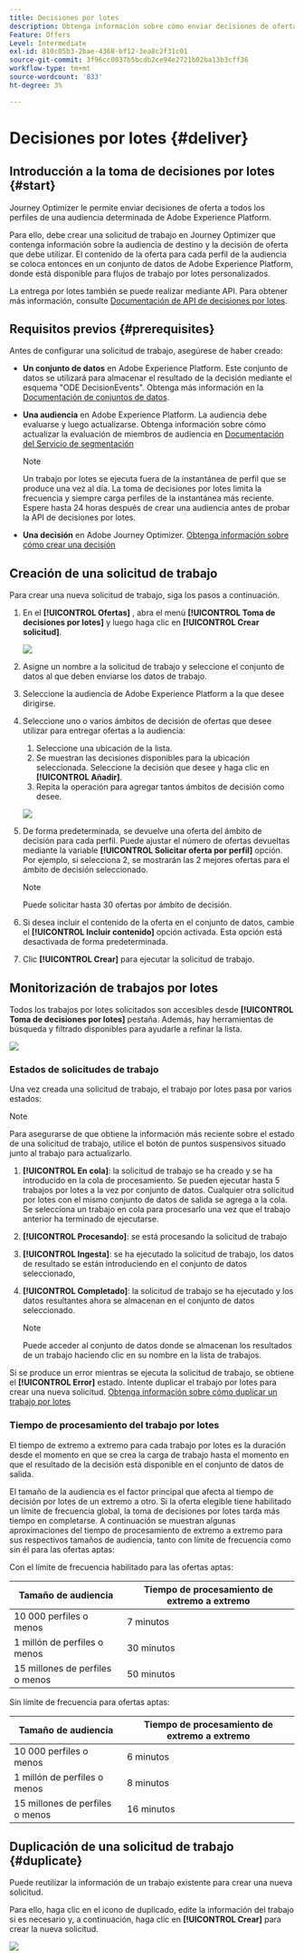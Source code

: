```yaml
---
title: Decisiones por lotes
description: Obtenga información sobre cómo enviar decisiones de oferta a todos los perfiles de una audiencia de Adobe Experience Platform determinada.
Feature: Offers
Level: Intermediate
exl-id: 810c05b3-2bae-4368-bf12-3ea8c2f31c01
source-git-commit: 3f96cc0037b5bcdb2ce94e2721b02ba13b3cff36
workflow-type: tm+mt
source-wordcount: '833'
ht-degree: 3%

---
```


# Decisiones por lotes {#deliver}

## Introducción a la toma de decisiones por lotes {#start}

Journey Optimizer le permite enviar decisiones de oferta a todos los perfiles de una audiencia determinada de Adobe Experience Platform.

Para ello, debe crear una solicitud de trabajo en Journey Optimizer que contenga información sobre la audiencia de destino y la decisión de oferta que debe utilizar. El contenido de la oferta para cada perfil de la audiencia se coloca entonces en un conjunto de datos de Adobe Experience Platform, donde está disponible para flujos de trabajo por lotes personalizados.

La entrega por lotes también se puede realizar mediante API. Para obtener más información, consulte [Documentación de API de decisiones por lotes](api-reference/offer-delivery-api/batch-decisioning-api.md).

## Requisitos previos {#prerequisites}

Antes de configurar una solicitud de trabajo, asegúrese de haber creado:

* **Un conjunto de datos** en Adobe Experience Platform. Este conjunto de datos se utilizará para almacenar el resultado de la decisión mediante el esquema &quot;ODE DecisionEvents&quot;. Obtenga más información en la [Documentación de conjuntos de datos](https://experienceleague.adobe.com/docs/experience-platform/catalog/datasets/overview.html?lang=es).

* **Una audiencia** en Adobe Experience Platform. La audiencia debe evaluarse y luego actualizarse. Obtenga información sobre cómo actualizar la evaluación de miembros de audiencia en [Documentación del Servicio de segmentación](http://www.adobe.com/go/segmentation-overview-en)

  >[!NOTE]
  >
  >Un trabajo por lotes se ejecuta fuera de la instantánea de perfil que se produce una vez al día. La toma de decisiones por lotes limita la frecuencia y siempre carga perfiles de la instantánea más reciente. Espere hasta 24 horas después de crear una audiencia antes de probar la API de decisiones por lotes.

* **Una decisión** en Adobe Journey Optimizer. [Obtenga información sobre cómo crear una decisión](offer-activities/create-offer-activities.md)

<!-- in API doc, remove these info and add ref here-->

## Creación de una solicitud de trabajo

Para crear una nueva solicitud de trabajo, siga los pasos a continuación.

1. En el **[!UICONTROL Ofertas]** , abra el menú **[!UICONTROL Toma de decisiones por lotes]** y luego haga clic en **[!UICONTROL Crear solicitud]**.

   ![](assets/batch-create.png)

1. Asigne un nombre a la solicitud de trabajo y seleccione el conjunto de datos al que deben enviarse los datos de trabajo.

1. Seleccione la audiencia de Adobe Experience Platform a la que desee dirigirse.

1. Seleccione uno o varios ámbitos de decisión de ofertas que desee utilizar para entregar ofertas a la audiencia:
   1. Seleccione una ubicación de la lista.
   1. Se muestran las decisiones disponibles para la ubicación seleccionada. Seleccione la decisión que desee y haga clic en **[!UICONTROL Añadir]**.
   1. Repita la operación para agregar tantos ámbitos de decisión como desee.

   ![](assets/batch-decision.png)

1. De forma predeterminada, se devuelve una oferta del ámbito de decisión para cada perfil. Puede ajustar el número de ofertas devueltas mediante la variable **[!UICONTROL Solicitar oferta por perfil]** opción. Por ejemplo, si selecciona 2, se mostrarán las 2 mejores ofertas para el ámbito de decisión seleccionado.

   >[!NOTE]
   >
   >Puede solicitar hasta 30 ofertas por ámbito de decisión.

1. Si desea incluir el contenido de la oferta en el conjunto de datos, cambie el **[!UICONTROL Incluir contenido]** opción activada. Esta opción está desactivada de forma predeterminada.

1. Clic **[!UICONTROL Crear]** para ejecutar la solicitud de trabajo.

## Monitorización de trabajos por lotes

Todos los trabajos por lotes solicitados son accesibles desde **[!UICONTROL Toma de decisiones por lotes]** pestaña. Además, hay herramientas de búsqueda y filtrado disponibles para ayudarle a refinar la lista.

![](assets/batch-list.png)

### Estados de solicitudes de trabajo

Una vez creada una solicitud de trabajo, el trabajo por lotes pasa por varios estados:

>[!NOTE]
>
>Para asegurarse de que obtiene la información más reciente sobre el estado de una solicitud de trabajo, utilice el botón de puntos suspensivos situado junto al trabajo para actualizarlo.

1. **[!UICONTROL En cola]**: la solicitud de trabajo se ha creado y se ha introducido en la cola de procesamiento. Se pueden ejecutar hasta 5 trabajos por lotes a la vez por conjunto de datos. Cualquier otra solicitud por lotes con el mismo conjunto de datos de salida se agrega a la cola. Se selecciona un trabajo en cola para procesarlo una vez que el trabajo anterior ha terminado de ejecutarse.
1. **[!UICONTROL Procesando]**: se está procesando la solicitud de trabajo
1. **[!UICONTROL Ingesta]**: se ha ejecutado la solicitud de trabajo, los datos de resultado se están introduciendo en el conjunto de datos seleccionado,
1. **[!UICONTROL Completado]**: la solicitud de trabajo se ha ejecutado y los datos resultantes ahora se almacenan en el conjunto de datos seleccionado.

   >[!NOTE]
   >
   >Puede acceder al conjunto de datos donde se almacenan los resultados de un trabajo haciendo clic en su nombre en la lista de trabajos.

Si se produce un error mientras se ejecuta la solicitud de trabajo, se obtiene el **[!UICONTROL Error]** estado. Intente duplicar el trabajo por lotes para crear una nueva solicitud. [Obtenga información sobre cómo duplicar un trabajo por lotes](#duplicate)

### Tiempo de procesamiento del trabajo por lotes

El tiempo de extremo a extremo para cada trabajo por lotes es la duración desde el momento en que se crea la carga de trabajo hasta el momento en que el resultado de la decisión está disponible en el conjunto de datos de salida.

El tamaño de la audiencia es el factor principal que afecta al tiempo de decisión por lotes de un extremo a otro. Si la oferta elegible tiene habilitado un límite de frecuencia global, la toma de decisiones por lotes tarda más tiempo en completarse. A continuación se muestran algunas aproximaciones del tiempo de procesamiento de extremo a extremo para sus respectivos tamaños de audiencia, tanto con límite de frecuencia como sin él para las ofertas aptas:

Con el límite de frecuencia habilitado para las ofertas aptas:

| Tamaño de audiencia | Tiempo de procesamiento de extremo a extremo |
|--------------|----------------------------|
| 10 000 perfiles o menos | 7 minutos |
| 1 millón de perfiles o menos | 30 minutos |
| 15 millones de perfiles o menos | 50 minutos |

Sin límite de frecuencia para ofertas aptas:

| Tamaño de audiencia | Tiempo de procesamiento de extremo a extremo |
|--------------|----------------------------|
| 10 000 perfiles o menos | 6 minutos |
| 1 millón de perfiles o menos | 8 minutos |
| 15 millones de perfiles o menos | 16 minutos |

## Duplicación de una solicitud de trabajo {#duplicate}

Puede reutilizar la información de un trabajo existente para crear una nueva solicitud.

Para ello, haga clic en el icono de duplicado, edite la información del trabajo si es necesario y, a continuación, haga clic en **[!UICONTROL Crear]** para crear la nueva solicitud.

![](assets/batch-duplicate.png)
